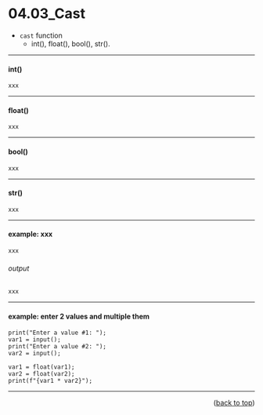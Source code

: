 <a name="topage"></a>

# 04.03_Cast

* `cast` function
    * int(), float(), bool(), str().

----

#### int() 

```
xxx
```

----

#### float() 

```
xxx
```

----

#### bool() 

```
xxx
```

----

#### str() 

```
xxx
```

----

#### example: xxx

```
xxx
```

###### output
```
xxx
```

----

#### example: enter 2 values and multiple them

```
print("Enter a value #1: ");
var1 = input();
print("Enter a value #2: ");
var2 = input();

var1 = float(var1);
var2 = float(var2);
print(f"{var1 * var2}");
```






----

<p align="right">(<a href="#topage">back to top</a>)</p>
<br/>
